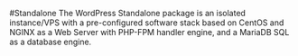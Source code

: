 #Standalone 
The WordPress Standalone package is an isolated instance/VPS with a pre-configured software stack based on CentOS and NGINX as a Web Server with PHP-FPM handler engine, and a MariaDB SQL as a database engine. 
